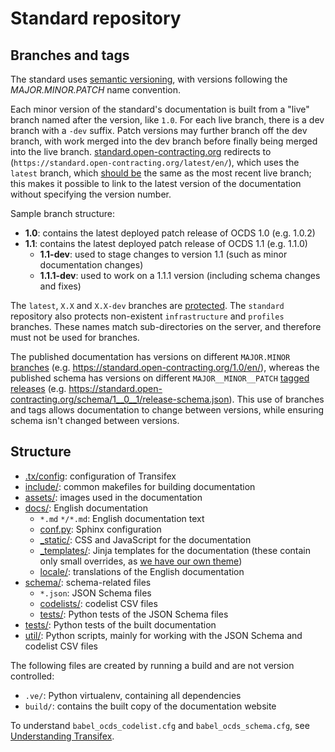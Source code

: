 # Standard repository

## Branches and tags

The standard uses [semantic versioning](https://semver.org/), with versions following the _MAJOR.MINOR.PATCH_ name convention.

Each minor version of the standard's documentation is built from a "live" branch named after the version, like `1.0`. For each live branch, there is a dev branch with a `-dev` suffix. Patch versions may further branch off the dev branch, with work merged into the dev branch before finally being merged into the live branch. [standard.open-contracting.org](https://standard.open-contracting.org/) redirects to (`https://standard.open-contracting.org/latest/en/`), which uses the `latest` branch, which [should be](deployment) the same as the most recent live branch; this makes it possible to link to the latest version of the documentation without specifying the version number.

Sample branch structure:

* **1.0**: contains the latest deployed patch release of OCDS 1.0 (e.g. 1.0.2)
* **1.1**: contains the latest deployed patch release of OCDS 1.1 (e.g. 1.1.0)
  * **1.1-dev**: used to stage changes to version 1.1 (such as minor documentation changes)
  * **1.1.1-dev**: used to work on a 1.1.1 version (including schema changes and fixes)

The `latest`, `X.X` and `X.X-dev` branches are [protected](https://help.github.com/articles/about-protected-branches/). The `standard` repository also protects non-existent `infrastructure` and `profiles` branches. These names match sub-directories on the server, and therefore must not be used for branches.

The published documentation has versions on different `MAJOR.MINOR` [branches](https://github.com/open-contracting/standard/branches/all) (e.g. <https://standard.open-contracting.org/1.0/en/>), whereas the published schema has versions on different `MAJOR__MINOR__PATCH` [tagged releases](https://github.com/open-contracting/standard/tags) (e.g. <https://standard.open-contracting.org/schema/1__0__1/release-schema.json>). This use of branches and tags allows documentation to change between versions, while ensuring schema isn't changed between versions.

## Structure

* [.tx/config](https://github.com/open-contracting/standard/blob/HEAD/.tx/config): configuration of Transifex
* [include/](https://github.com/open-contracting/standard/tree/HEAD/include): common makefiles for building documentation
* [assets/](https://github.com/open-contracting/standard/tree/HEAD/assets): images used in the documentation
* [docs/](https://github.com/open-contracting/standard/tree/HEAD/docs): English documentation
  * `*.md` `*/*.md`: English documentation text
  * [conf.py](https://github.com/open-contracting/standard/blob/HEAD/docs/conf.py): Sphinx configuration
  * [\_static/](https://github.com/open-contracting/standard/tree/HEAD/docs/_static): CSS and JavaScript for the documentation
  * [\_templates/](https://github.com/open-contracting/standard/tree/HEAD/docs/_templates): Jinja templates for the documentation (these contain only small overrides, as [we have our own theme](https://github.com/open-contracting/standard_theme))
  * [locale/](https://github.com/open-contracting/standard/tree/HEAD/locale): translations of the English documentation
* [schema/](https://github.com/open-contracting/standard/tree/HEAD/schema): schema-related files
  * `*.json`: JSON Schema files
  * [codelists/](https://github.com/open-contracting/standard/tree/HEAD/schema/codelists): codelist CSV files
  * [tests/](https://github.com/open-contracting/standard/tree/HEAD/schema/tests): Python tests of the JSON Schema files
* [tests/](https://github.com/open-contracting/standard/tree/HEAD/tests): Python tests of the built documentation
* [util/](https://github.com/open-contracting/standard/tree/HEAD/schema/utils): Python scripts, mainly for working with the JSON Schema and codelist CSV files

The following files are created by running a build and are not version controlled:

* `.ve/`: Python virtualenv, containing all dependencies
* `build/`: contains the built copy of the documentation website

To understand `babel_ocds_codelist.cfg` and `babel_ocds_schema.cfg`, see [Understanding Transifex](../translation/understanding_transifex).
